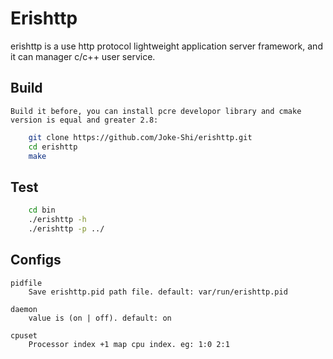 # Erishttp
erishttp is a use http protocol lightweight application server framework, and it can manager c/c++ user service.

## Build
	Build it before, you can install pcre developor library and cmake version is equal and greater 2.8:
```bash
	git clone https://github.com/Joke-Shi/erishttp.git
	cd erishttp
	make
```

## Test
```bash
	cd bin
	./erishttp -h
	./erishttp -p ../
```

## Configs
	pidfile
		Save erishttp.pid path file. default: var/run/erishttp.pid

	daemon 
		value is (on | off). default: on

	cpuset 
		Processor index +1 map cpu index. eg: 1:0 2:1


